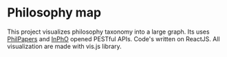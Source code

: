 # Philosophy map

This project visualizes philosophy taxonomy into a large graph. Its uses [PhilPapers](https://philpapers.org/help/api/) and [InPhO](https://www.inphoproject.org/docs/) opened PESTful APIs. Code's written on ReactJS. All visualization are made with vis.js library.
